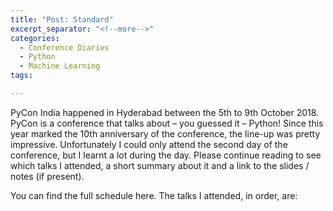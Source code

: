 ```yaml
---
title: "Post: Standard"
excerpt_separator: "<!--more-->"
categories:
  - Conference Diaries
  - Python
  - Machine Learning
tags:

---
```


PyCon India happened in Hyderabad between the 5th to 9th October 2018. PyCon is a conference that talks about – you guessed it – Python! Since this year marked the 10th anniversary of the conference, the line-up was pretty impressive. Unfortunately I could only attend the second day of the conference, but I learnt a lot during the day. Please continue reading to see which talks I attended, a short summary about it and a link to the slides / notes (if present).

You can find the full schedule here. The talks I attended, in order, are: